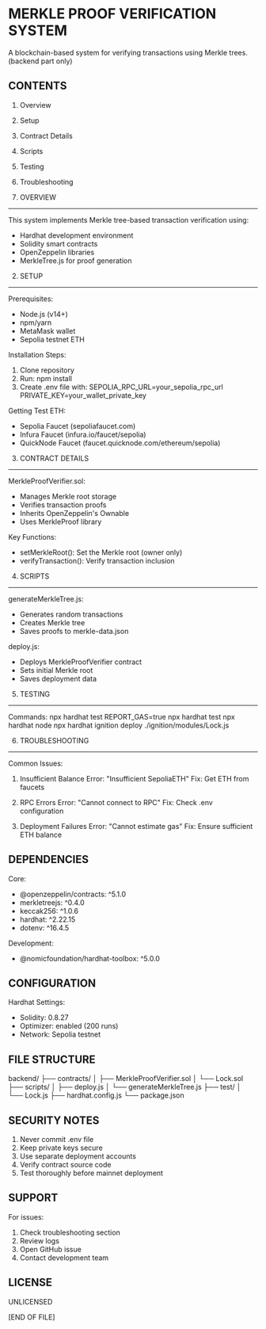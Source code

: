 MERKLE PROOF VERIFICATION SYSTEM
===============================

A blockchain-based system for verifying transactions using Merkle trees. (backend part only)

CONTENTS
--------
1. Overview
2. Setup
3. Contract Details
4. Scripts
5. Testing
6. Troubleshooting

1. OVERVIEW
-----------
This system implements Merkle tree-based transaction verification using:
- Hardhat development environment
- Solidity smart contracts
- OpenZeppelin libraries
- MerkleTree.js for proof generation

2. SETUP
--------
Prerequisites:
- Node.js (v14+)
- npm/yarn
- MetaMask wallet
- Sepolia testnet ETH

Installation Steps:
1. Clone repository
2. Run: npm install
3. Create .env file with:
   SEPOLIA_RPC_URL=your_sepolia_rpc_url
   PRIVATE_KEY=your_wallet_private_key

Getting Test ETH:
- Sepolia Faucet (sepoliafaucet.com)
- Infura Faucet (infura.io/faucet/sepolia)
- QuickNode Faucet (faucet.quicknode.com/ethereum/sepolia)

3. CONTRACT DETAILS
------------------
MerkleProofVerifier.sol:
- Manages Merkle root storage
- Verifies transaction proofs
- Inherits OpenZeppelin's Ownable
- Uses MerkleProof library

Key Functions:
- setMerkleRoot(): Set the Merkle root (owner only)
- verifyTransaction(): Verify transaction inclusion

4. SCRIPTS
----------
generateMerkleTree.js:
- Generates random transactions
- Creates Merkle tree
- Saves proofs to merkle-data.json

deploy.js:
- Deploys MerkleProofVerifier contract
- Sets initial Merkle root
- Saves deployment data

5. TESTING
----------
Commands:
npx hardhat test
REPORT_GAS=true npx hardhat test
npx hardhat node
npx hardhat ignition deploy ./ignition/modules/Lock.js

6. TROUBLESHOOTING
-----------------
Common Issues:

1. Insufficient Balance
   Error: "Insufficient SepoliaETH"
   Fix: Get ETH from faucets

2. RPC Errors
   Error: "Cannot connect to RPC"
   Fix: Check .env configuration

3. Deployment Failures
   Error: "Cannot estimate gas"
   Fix: Ensure sufficient ETH balance

DEPENDENCIES
-----------
Core:
- @openzeppelin/contracts: ^5.1.0
- merkletreejs: ^0.4.0
- keccak256: ^1.0.6
- hardhat: ^2.22.15
- dotenv: ^16.4.5

Development:
- @nomicfoundation/hardhat-toolbox: ^5.0.0

CONFIGURATION
------------
Hardhat Settings:
- Solidity: 0.8.27
- Optimizer: enabled (200 runs)
- Network: Sepolia testnet

FILE STRUCTURE
-------------
backend/
├── contracts/
│   ├── MerkleProofVerifier.sol
│   └── Lock.sol
├── scripts/
│   ├── deploy.js
│   └── generateMerkleTree.js
├── test/
│   └── Lock.js
├── hardhat.config.js
└── package.json

SECURITY NOTES
-------------
1. Never commit .env file
2. Keep private keys secure
3. Use separate deployment accounts
4. Verify contract source code
5. Test thoroughly before mainnet deployment

SUPPORT
-------
For issues:
1. Check troubleshooting section
2. Review logs
3. Open GitHub issue
4. Contact development team

LICENSE
-------
UNLICENSED

[END OF FILE]



